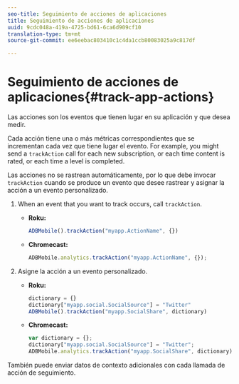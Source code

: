 ```yaml
---
seo-title: Seguimiento de acciones de aplicaciones
title: Seguimiento de acciones de aplicaciones
uuid: 9cdc048a-419a-4725-bd61-6ca6d909cf10
translation-type: tm+mt
source-git-commit: ee6eebac803410c1c4da1ccb80083025a9c817df

---
```



# Seguimiento de acciones de aplicaciones{#track-app-actions}

Las acciones son los eventos que tienen lugar en su aplicación y que desea medir.

Cada acción tiene una o más métricas correspondientes que se incrementan cada vez que tiene lugar el evento. For example, you might send a `trackAction` call for each new subscription, or each time content is rated, or each time a level is completed.

Las acciones no se rastrean automáticamente, por lo que debe invocar `trackAction` cuando se produce un evento que desee rastrear y asignar la acción a un evento personalizado.

1. When an event that you want to track occurs, call `trackAction`.

   * **Roku:**

      ```js
      ADBMobile().trackAction("myapp.ActionName", {})
      ```

   * **Chromecast:**

      ```js
      ADBMobile.analytics.trackAction("myapp.ActionName", {});
      ```

1. Asigne la acción a un evento personalizado.

   * **Roku:**

      ```js
      dictionary = {} 
      dictionary["myapp.social.SocialSource"] = "Twitter"  
      ADBMobile().trackAction("myapp.SocialShare", dictionary)
      ```

   * **Chromecast:**

      ```js
      var dictionary = {}; 
      dictionary["myapp.social.SocialSource"] = "Twitter"; 
      ADBMobile.analytics.trackAction("myapp.SocialShare", dictionary);
      ```

También puede enviar datos de contexto adicionales con cada llamada de acción de seguimiento.

